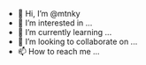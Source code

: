 - 👋 Hi, I’m @mtnky
- 👀 I’m interested in ...
- 🌱 I’m currently learning ...
- 💞️ I’m looking to collaborate on ...
- 📫 How to reach me ...

<!---
mtnky/mtnky is a ✨ special ✨ repository because its `README.md` (this file) appears on your GitHub profile.
You can click the Preview link to take a look at your changes.
--->

